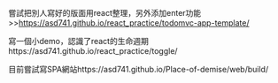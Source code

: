 嘗試把別人寫好的版面用react整理，另外添加enter功能>>https://asd741.github.io/react_practice/todomvc-app-template/

寫一個小demo，認識了react的生命週期https://asd741.github.io/react_practice/toggle/

目前嘗試寫SPA網站https://asd741.github.io/Place-of-demise/web/build/

